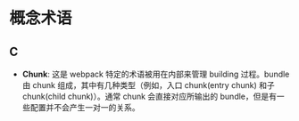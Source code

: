 # 概念术语

## C

* **Chunk**: 这是 webpack 特定的术语被用在内部来管理 building 过程。bundle 由 chunk 组成，其中有几种类型（例如，入口 chunk\(entry chunk\) 和子 chunk\(child chunk\)）。通常 chunk 会直接对应所输出的 bundle，但是有一些配置并不会产生一对一的关系。



